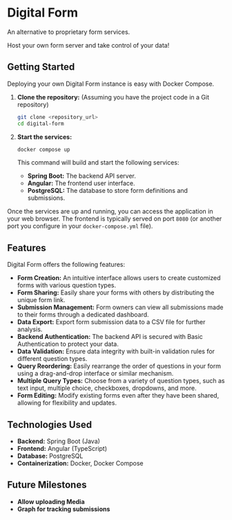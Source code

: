 # Digital Form

An alternative to proprietary form services.

Host your own form server and take control of your data!

## Getting Started

Deploying your own Digital Form instance is easy with Docker Compose.

1.  **Clone the repository:** (Assuming you have the project code in a Git repository)
    ```bash
    git clone <repository_url>
    cd digital-form
    ```
2.  **Start the services:**
    ```bash
    docker compose up
    ```

    This command will build and start the following services:
    * **Spring Boot:** The backend API server.
    * **Angular:** The frontend user interface.
    * **PostgreSQL:** The database to store form definitions and submissions.

Once the services are up and running, you can access the application in your web browser. The frontend is typically served on port `8080` (or another port you configure in your `docker-compose.yml` file).

## Features

Digital Form offers the following features:

* **Form Creation:** An intuitive interface allows users to create customized forms with various question types.
* **Form Sharing:** Easily share your forms with others by distributing the unique form link.
* **Submission Management:** Form owners can view all submissions made to their forms through a dedicated dashboard.
* **Data Export:** Export form submission data to a CSV file for further analysis.
* **Backend Authentication:** The backend API is secured with Basic Authentication to protect your data.
* **Data Validation:** Ensure data integrity with built-in validation rules for different question types.
* **Query Reordering:** Easily rearrange the order of questions in your form using a drag-and-drop interface or similar mechanism.
* **Multiple Query Types:** Choose from a variety of question types, such as text input, multiple choice, checkboxes, dropdowns, and more.
* **Form Editing:** Modify existing forms even after they have been shared, allowing for flexibility and updates.

## Technologies Used

* **Backend:** Spring Boot (Java)
* **Frontend:** Angular (TypeScript)
* **Database:** PostgreSQL
* **Containerization:** Docker, Docker Compose

## Future Milestones
* **Allow uploading Media**
* **Graph for tracking submissions**
